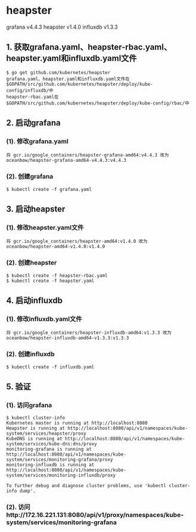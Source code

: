 # heapster 
grafana     v4.4.3
heapster    v1.4.0
influxdb    v1.3.3

## 1. 获取grafana.yaml、heapster-rbac.yaml、heapster.yaml和influxdb.yaml文件
```
$ go get github.com/kubernetes/heapster
grafana.yaml、heapster.yaml和influxdb.yaml文件在$GOPATH/src/github.com/kubernetes/heapster/deploy/kube-config/influxdb/中
heapster-rbac.yaml在$GOPATH/src/github.com/kubernetes/heapster/deploy/kube-config/rbac/中
```

## 2. 启动grafana
### (1). 修改grafana.yaml
```
将 gcr.io/google_containers/heapster-grafana-amd64:v4.4.3 改为 oceanbow/heapster-grafana-amd64-v4.4.3:v4.4.3
```

### (2). 创建grafana
```
$ kubectl create -f grafana.yaml
```

## 3. 启动heapster
### (1). 修改heapster.yaml文件
```
将 gcr.io/google_containers/heapster-amd64:v1.4.0 改为 oceanbow/heapster-amd64-v1.4.0:v1.4.0
```

### (2). 创建heapster
```
$ kubectl create -f heapster-rbac.yaml
$ kubectl create -f heapster.yaml
```

## 4. 启动influxdb
### (1). 修改influxdb.yaml文件
```
将 gcr.io/google_containers/heapster-influxdb-amd64:v1.3.3 改为 oceanbow/heapster-influxdb-amd64-v1.3.3:v1.3.3
```

### (2). 创建influxdb
```
$ kubectl create -f influxdb.yaml
```

## 5. 验证
### (1). 访问grafana
```
$ kubectl cluster-info
Kubernetes master is running at http://localhost:8080
Heapster is running at http://localhost:8080/api/v1/namespaces/kube-system/services/heapster/proxy
KubeDNS is running at http://localhost:8080/api/v1/namespaces/kube-system/services/kube-dns:dns/proxy
monitoring-grafana is running at http://localhost:8080/api/v1/namespaces/kube-system/services/monitoring-grafana/proxy
monitoring-influxdb is running at http://localhost:8080/api/v1/namespaces/kube-system/services/monitoring-influxdb/proxy

To further debug and diagnose cluster problems, use 'kubectl cluster-info dump'.
```

### (2). 访问http://172.16.221.131:8080/api/v1/proxy/namespaces/kube-system/services/monitoring-grafana